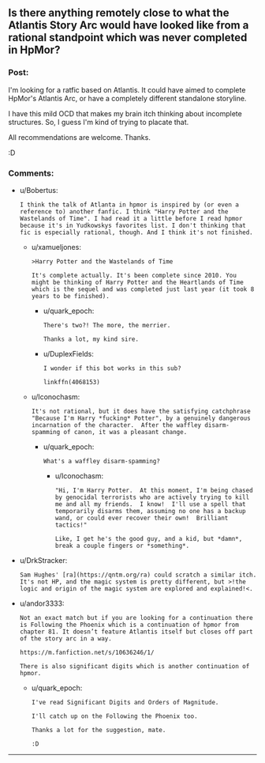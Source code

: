 ## Is there anything remotely close to what the Atlantis Story Arc would have looked like from a rational standpoint which was never completed in HpMor?

### Post:

I'm looking for a ratfic based on Atlantis. It could have aimed to complete HpMor's Atlantis Arc, or have a completely different standalone storyline.

I have this mild OCD that makes my brain itch thinking about incomplete structures. So, I guess I'm kind of trying to placate that.

All recommendations are welcome. Thanks.

:D

### Comments:

- u/Bobertus:
  ```
  I think the talk of Atlanta in hpmor is inspired by (or even a reference to) another fanfic. I think "Harry Potter and the Wastelands of Time". I had read it a little before I read hpmor because it's in Yudkowskys favorites list. I don't thinking that fic is especially rational, though. And I think it's not finished.
  ```

  - u/xamueljones:
    ```
    >Harry Potter and the Wastelands of Time

    It's complete actually. It's been complete since 2010. You might be thinking of Harry Potter and the Heartlands of Time which is the sequel and was completed just last year (it took 8 years to be finished).
    ```

    - u/quark_epoch:
      ```
      There's two?! The more, the merrier.

      Thanks a lot, my kind sire.
      ```

    - u/DuplexFields:
      ```
      I wonder if this bot works in this sub?

      linkffn(4068153)
      ```

  - u/Iconochasm:
    ```
    It's not rational, but it does have the satisfying catchphrase "Because I'm Harry *fucking* Potter", by a genuinely dangerous incarnation of the character.  After the waffley disarm-spamming of canon, it was a pleasant change.
    ```

    - u/quark_epoch:
      ```
      What's a waffley disarm-spamming?
      ```

      - u/Iconochasm:
        ```
        "Hi, I'm Harry Potter.  At this moment, I'm being chased by genocidal terrorists who are actively trying to kill me and all my friends.  I know!  I'll use a spell that temporarily disarms them, assuming no one has a backup wand, or could ever recover their own!  Brilliant tactics!"

        Like, I get he's the good guy, and a kid, but *damn*, break a couple fingers or *something*.
        ```

- u/DrkStracker:
  ```
  Sam Hughes' [ra](https://qntm.org/ra) could scratch a similar itch. It's not HP, and the magic system is pretty different, but >!the logic and origin of the magic system are explored and explained!<.
  ```

- u/andor3333:
  ```
  Not an exact match but if you are looking for a continuation there is Following the Phoenix which is a continuation of hpmor from chapter 81. It doesn’t feature Atlantis itself but closes off part of the story arc in a way. 

  https://m.fanfiction.net/s/10636246/1/

  There is also significant digits which is another continuation of hpmor.
  ```

  - u/quark_epoch:
    ```
    I've read Significant Digits and Orders of Magnitude.

    I'll catch up on the Following the Phoenix too.

    Thanks a lot for the suggestion, mate.

    :D
    ```

---

